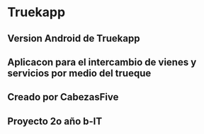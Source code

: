 # Truekapp
## Version Android de Truekapp 
## Aplicacon para el intercambio de vienes y servicios por medio del trueque
## Creado por CabezasFive
## Proyecto 2o año b-IT
